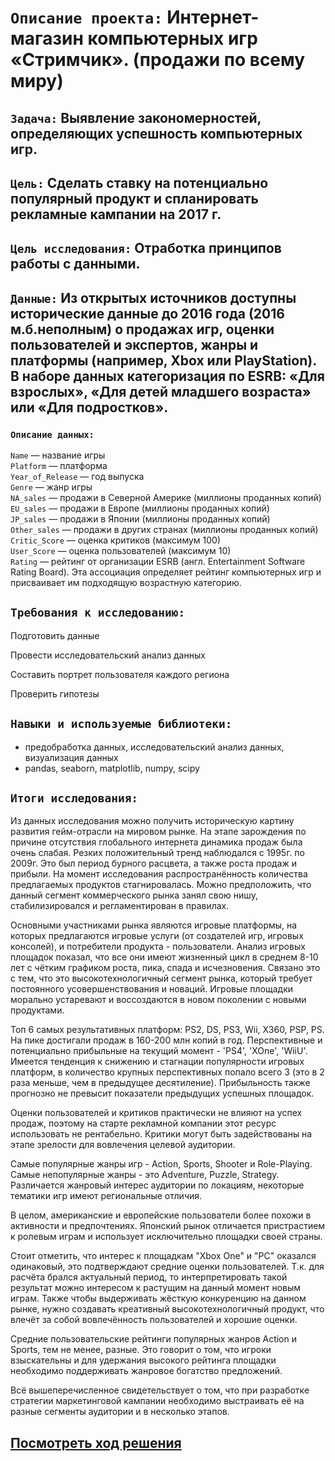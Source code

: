 # `Описание проекта:` Интернет-магазин компьютерных игр «Стримчик». (продажи по всему миру)

## `Задача:` Выявление закономерностей, определяющих успешность компьютерных игр. 

## `Цель:` Cделать ставку на потенциально популярный продукт и спланировать рекламные кампании на 2017 г.

## `Цель исследования:` Отработка принципов работы с данными.

## `Данные:` Из открытых источников доступны исторические данные до 2016 года (2016 м.б.неполным) о продажах игр, оценки пользователей и экспертов, жанры и платформы (например, Xbox или PlayStation). В наборе данных категоризация по ESRB: «Для взрослых», «Для детей младшего возраста» или «Для подростков».

  ### `Описание данных:`  
  `Name` — название игры  
  `Platform` — платформа  
  `Year_of_Release` — год выпуска  
  `Genre` — жанр игры   
  `NA_sales` — продажи в Северной Америке (миллионы проданных копий)  
  `EU_sales` — продажи в Европе (миллионы проданных копий)  
  `JP_sales` — продажи в Японии (миллионы проданных копий)  
  `Other_sales` — продажи в других странах (миллионы проданных копий)  
  `Critic_Score` — оценка критиков (максимум 100)  
  `User_Score` — оценка пользователей (максимум 10)  
  `Rating` — рейтинг от организации ESRB (англ. Entertainment Software Rating Board). Эта ассоциация определяет рейтинг компьютерных игр и присваивает им подходящую возрастную категорию.    

## `Требования к исследованию:`

Подготовить данные
  
Провести исследовательский анализ данных  
  
Составить портрет пользователя каждого региона  
  
Проверить гипотезы

## `Навыки и используемые библиотеки:`

- предобработка данных, исследовательский анализ данных, визуализация данных
- pandas, seaborn, matplotlib, numpy, scipy

## `Итоги исследования:`

Из данных исследования можно получить историческую картину развития гейм-отрасли на мировом рынке. На этапе зарождения по причине отсутствия глобального интернета динамика продаж была очень слабая. Резких положительный тренд наблюдался с 1995г. по 2009г. Это был период бурного расцвета, а также роста продаж и прибыли. На момент исследования распространённость количества предлагаемых продуктов стагнировалась. Можно предположить, что данный сегмент коммерческого рынка занял свою нишу, стабилизировался и регламентирован в правилах.

Основными участниками рынка являются игровые платформы, на которых предлагаются игровые услуги (от создателей игр, игровых консолей), и потребители продукта - пользователи.
Анализ игровых площадок показал, что все они имеют жизненный цикл в среднем 8-10 лет с чётким графиком роста, пика, спада и исчезновения. Связано это с тем, что это высокотехнологичный сегмент рынка, который требует постоянного усовершенствования и новаций. Игровые площадки морально устаревают и воссоздаются в новом поколении с новыми продуктами.

Топ 6 самых результативных платформ: PS2, DS, PS3, Wii, X360, PSP, PS. На пике достигали продаж в 160-200 млн копий в год.
Перспективные и потенциально прибыльные на текущий момент - 'PS4', 'XOne', 'WiiU'. Имеется тенденция к снижению и стагнации популярности игровых платформ, в количество крупных перспективных попало всего 3 (это в 2 раза меньше, чем в предыдущее десятиление). Прибыльность также прогнозно не превысит показатели предыдущих успешных площадок.

Оценки пользователей и критиков практически не влияют на успех продаж, поэтому на старте рекламной компании этот ресурс использовать не рентабельно. Критики могут быть задействованы на этапе зрелости для вовлечения целевой аудитории.

Самые популярные жанры игр - Action, Sports, Shooter и Role-Playing. Самые непопулярные жанры - это Adventure, Puzzle, Strategy. Различается жанровый интерес аудитории по локациям, некоторые тематики игр имеют региональные отличия.

В целом, американские и европейские пользователи более похожи в активности и предпочтениях. Японский рынок отличается пристрастием к ролевым играм и использует исключительно площадки своей страны.

Стоит отметить, что интерес к площадкам "Xbox One" и "PC" оказался одинаковый, это подтверждают средние оценки пользователей. Т.к. для расчёта брался актуальный период, то интерпретировать такой результат можно интересом к растущим на данный момент новым играм. Также чтобы выдерживать жёсткую конкуренцию на данном рынке, нужно создавать креативный высокотехнологичный продукт, что влечёт за собой вовлечённость пользователей и хорошие оценки.

Средние пользовательские рейтинги популярных жанров Action и Sports, тем не менее, разные. Это говорит о том, что игроки взыскательны и для удержания высокого рейтинга площадки необходимо поддерживать жанровое богатство предложений.

Всё вышеперечисленное свидетельствует о том, что при разработке стратегии маркетинговой кампании необходимо выстраивать её на разные сегменты аудитории и в несколько этапов.


##  [Посмотреть ход решения](https://github.com/Alla-Kuhtenko/Portfolio_YP/blob/main/Online-computer-games-store/Online%20computer%20games%20store.ipynb)
